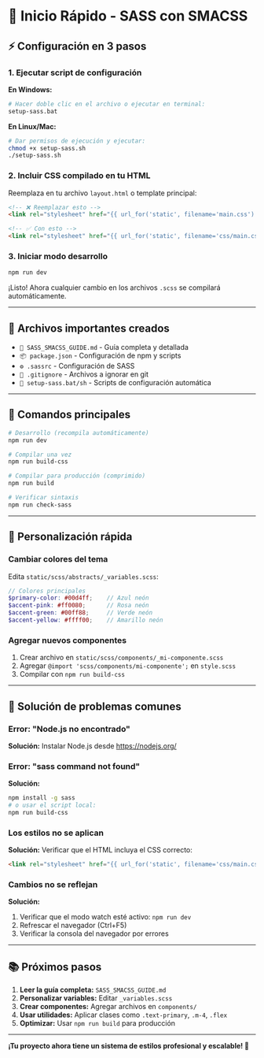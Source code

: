 # 🚀 Inicio Rápido - SASS con SMACSS

## ⚡ Configuración en 3 pasos

### 1. Ejecutar script de configuración

**En Windows:**
```bash
# Hacer doble clic en el archivo o ejecutar en terminal:
setup-sass.bat
```

**En Linux/Mac:**
```bash
# Dar permisos de ejecución y ejecutar:
chmod +x setup-sass.sh
./setup-sass.sh
```

### 2. Incluir CSS compilado en tu HTML

Reemplaza en tu archivo `layout.html` o template principal:

```html
<!-- ❌ Reemplazar esto -->
<link rel="stylesheet" href="{{ url_for('static', filename='main.css') }}">

<!-- ✅ Con esto -->
<link rel="stylesheet" href="{{ url_for('static', filename='css/main.css') }}">
```

### 3. Iniciar modo desarrollo

```bash
npm run dev
```

¡Listo! Ahora cualquier cambio en los archivos `.scss` se compilará automáticamente.

---

## 📁 Archivos importantes creados

- `📄 SASS_SMACSS_GUIDE.md` - Guía completa y detallada
- `📦 package.json` - Configuración de npm y scripts
- `⚙️ .sassrc` - Configuración de SASS
- `🚫 .gitignore` - Archivos a ignorar en git
- `🔧 setup-sass.bat/sh` - Scripts de configuración automática

---

## 🎯 Comandos principales

```bash
# Desarrollo (recompila automáticamente)
npm run dev

# Compilar una vez
npm run build-css

# Compilar para producción (comprimido)
npm run build

# Verificar sintaxis
npm run check-sass
```

---

## 🎨 Personalización rápida

### Cambiar colores del tema
Edita `static/scss/abstracts/_variables.scss`:

```scss
// Colores principales
$primary-color: #00d4ff;    // Azul neón
$accent-pink: #ff0080;      // Rosa neón
$accent-green: #00ff88;     // Verde neón
$accent-yellow: #ffff00;    // Amarillo neón
```

### Agregar nuevos componentes
1. Crear archivo en `static/scss/components/_mi-componente.scss`
2. Agregar `@import 'scss/components/mi-componente';` en `style.scss`
3. Compilar con `npm run build-css`

---

## 🔧 Solución de problemas comunes

### Error: "Node.js no encontrado"
**Solución:** Instalar Node.js desde https://nodejs.org/

### Error: "sass command not found"
**Solución:** 
```bash
npm install -g sass
# o usar el script local:
npm run build-css
```

### Los estilos no se aplican
**Solución:** Verificar que el HTML incluya el CSS correcto:
```html
<link rel="stylesheet" href="{{ url_for('static', filename='css/main.css') }}">
```

### Cambios no se reflejan
**Solución:** 
1. Verificar que el modo watch esté activo: `npm run dev`
2. Refrescar el navegador (Ctrl+F5)
3. Verificar la consola del navegador por errores

---

## 📚 Próximos pasos

1. **Leer la guía completa:** `SASS_SMACSS_GUIDE.md`
2. **Personalizar variables:** Editar `_variables.scss`
3. **Crear componentes:** Agregar archivos en `components/`
4. **Usar utilidades:** Aplicar clases como `.text-primary`, `.m-4`, `.flex`
5. **Optimizar:** Usar `npm run build` para producción

---

**¡Tu proyecto ahora tiene un sistema de estilos profesional y escalable! 🎉**